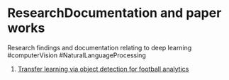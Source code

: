 # ResearchDocumentation and paper works
Research findings and documentation relating to deep learning #computerVision #NaturalLanguageProcessing

1. [Transfer learning via object detection for football analytics](https://docs.google.com/document/d/1q78r2Mhg4rfYRUInF1HV3zLgIX4nBq6TlplJ4n0QXP4/edit?usp=sharing)

